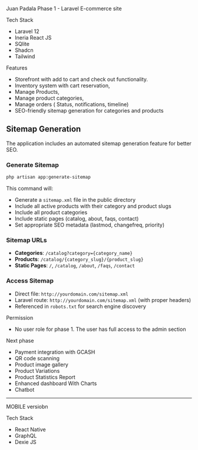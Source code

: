 Juan Padala Phase 1 - Laravel E-commerce site 

Tech Stack
- Laravel 12
- Ineria React JS
- SQlite
- Shadcn
- Tailwind

Features
- Storefront with add to cart and check out functionality.
- Inventory system with cart reservation,
- Manage Products,  
- Manage product categories, 
- Manage orders ( Status, notifications, timeline)
- SEO-friendly sitemap generation for categories and products

## Sitemap Generation

The application includes an automated sitemap generation feature for better SEO.

### Generate Sitemap
```bash
php artisan app:generate-sitemap
```

This command will:
- Generate a `sitemap.xml` file in the public directory
- Include all active products with their category and product slugs
- Include all product categories
- Include static pages (catalog, about, faqs, contact)
- Set appropriate SEO metadata (lastmod, changefreq, priority)

### Sitemap URLs
- **Categories**: `/catalog?category={category_name}`
- **Products**: `/catalog/{category_slug}/{product_slug}`
- **Static Pages**: `/`, `/catalog`, `/about`, `/faqs`, `/contact`

### Access Sitemap
- Direct file: `http://yourdomain.com/sitemap.xml`
- Laravel route: `http://yourdomain.com/sitemap.xml` (with proper headers)
- Referenced in `robots.txt` for search engine discovery

Permission
- No user role for phase 1. The user has full access to the admin section


Next phase
- Payment integration with GCASH
- QR code scanning
- Product image gallery
- Product Variations
- Product Statistics Report
- Enhanced dashboard With Charts
- Chatbot
----------------------------------------------------

MOBILE versiobn

Tech Stack
- React Native
- GraphQL
- Dexie JS
 
